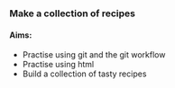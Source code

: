 <h3>Make a collection of recipes</h3> 
<h4>Aims:</h4> 
<ul>
  <li>Practise using git and the git workflow</li>
  <li>Practise using html</li> 
  <li>Build a collection of tasty recipes</li>
</ul>
